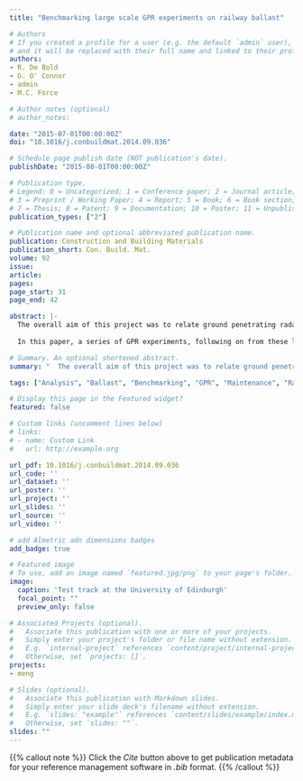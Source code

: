 ```yaml
---
title: "Benchmarking large scale GPR experiments on railway ballast"

# Authors
# If you created a profile for a user (e.g. the default `admin` user), write the username (folder name) here 
# and it will be replaced with their full name and linked to their profile.
authors:
- R. De Bold
- G. O' Connor 
- admin
- M.C. Force

# Author notes (optional)
# author_notes:

date: "2015-07-01T00:00:00Z"
doi: "10.1016/j.conbuildmat.2014.09.036"

# Schedule page publish date (NOT publication's date).
publishDate: "2015-08-01T00:00:00Z"

# Publication type.
# Legend: 0 = Uncategorized; 1 = Conference paper; 2 = Journal article;
# 3 = Preprint / Working Paper; 4 = Report; 5 = Book; 6 = Book section;
# 7 = Thesis; 8 = Patent; 9 = Documentation; 10 = Poster; 11 = Unpublished;
publication_types: ["2"]

# Publication name and optional abbreviated publication name.
publication: Construction and Building Materials
publication_short: Con. Build. Mat.
volume: 92
issue: 
article: 
pages: 
page_start: 31
page_end: 42

abstract: |-
  The overall aim of this project was to relate ground penetrating radar (GPR) to a ballast fouling index (FI). Laboratory research aimed at characterising the electromagnetic properties has enabled researchers worldwide to determine ballast thickness using impulse ground penetrating radar (GPR) - based upon derived values of the relative electrical permittivity or dielectric constant. 
  
  In this paper, a series of GPR experiments, following on from these laboratory experiments, were undertaken on a full scale track bed using a range of bowtie antennas from 500 MHz to 2.6 GHz. The key innovation reported is the use of scatter analyses of the GPR waveforms, featuring area, axis crossing and inflexion point analyses. These scatter analyses were then used to predict the Ionescu ballast fouling index. A correlation coefficient greater than 0.9 was obtained by using a 500 MHz bowtie antenna in the parallel orientation in conjunction with a scan area analysis.

# Summary. An optional shortened abstract.
summary: "  The overall aim of this project was to relate ground penetrating radar (GPR) to a ballast fouling index (FI). Laboratory research aimed at characterising the electromagnetic properties has enabled researchers worldwide to determine ballast thickness using impulse ground penetrating radar (GPR) - based upon derived values of the relative electrical permittivity or dielectric constant."

tags: ["Analysis", "Ballast", "Benchmarking", "GPR", "Maintenance", "Railway", "Spent", "Testing", "Track bed"]

# Display this page in the Featured widget?
featured: false

# Custom links (uncomment lines below)
# links:
# - name: Custom Link
#   url: http://example.org

url_pdf: 10.1016/j.conbuildmat.2014.09.036
url_code: ''
url_dataset: ''
url_poster: ''
url_project: ''
url_slides: ''
url_source: ''
url_video: ''

# add Almetric adn dimensions badges
add_badge: true

# Featured image
# To use, add an image named `featured.jpg/png` to your page's folder. 
image:
  caption: 'Test track at the University of Edinburgh'
  focal_point: ""
  preview_only: false

# Associated Projects (optional).
#   Associate this publication with one or more of your projects.
#   Simply enter your project's folder or file name without extension.
#   E.g. `internal-project` references `content/project/internal-project/index.md`.
#   Otherwise, set `projects: []`.
projects:
- meng

# Slides (optional).
#   Associate this publication with Markdown slides.
#   Simply enter your slide deck's filename without extension.
#   E.g. `slides: "example"` references `content/slides/example/index.md`.
#   Otherwise, set `slides: ""`.
slides: ""
---
```


{{% callout note %}}
Click the *Cite* button above to get publication metadata for your reference management software in *.bib* format.
{{% /callout %}}
